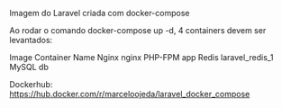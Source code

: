 Imagem do Laravel criada com docker-compose

Ao rodar o comando docker-compose up -d, 4 containers devem ser levantados:

Image           Container Name
Nginx           nginx
PHP-FPM         app
Redis           laravel_redis_1
MySQL           db

Dockerhub: https://hub.docker.com/r/marceloojeda/laravel_docker_compose
